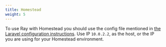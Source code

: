 ```yaml
---
title: Homestead
weight: 5
---
```


To use Ray with Homestead you should use the config file mentioned in [the Laravel configuration instructions](/docs/ray/v1/configuration/laravel). Use IP `10.0.2.2`, as the host, or the IP you are using for your Homestead environment.
